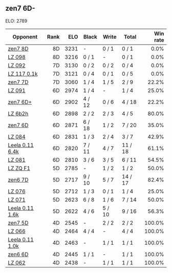 ## zen7 6D- ##

ELO: 2789

Opponent | Rank | ELO | Black | Write | Total | Win rate
---------|-----:|----:|-------|-------|-------|-------:
[zen7 8D](zen7%208D.md) | 8D | 3231 | - | 0 / 1 | 0 / 1 | 0.0%
[LZ 098](LZ%20098.md) | 8D | 3216 | 0 / 1 | - | 0 / 1 | 0.0%
[LZ 092](LZ%20092.md) | 7D | 3130 | 0 / 2 | 0 / 2 | 0 / 4 | 0.0%
[LZ 117 0.1k](LZ%20117%200.1k.md) | 7D | 3121 | 0 / 4 | 0 / 1 | 0 / 5 | 0.0%
[zen7 7D](zen7%207D.md) | 7D | 3060 | 1 / 4 | 1 / 5 | 2 / 9 | 22.2%
[LZ 091](LZ%20091.md) | 6D | 2974 | 1 / 4 | - | 1 / 4 | 25.0%
[zen7 6D+](zen7%206D+.md) | 6D | 2902 | 4 / 12 | 0 / 6 | 4 / 18 | 22.2%
[LZ 6b2h](LZ%206b2h.md) | 6D | 2898 | 2 / 2 | 2 / 3 | 4 / 5 | 80.0%
[zen7 6D](zen7%206D.md) | 6D | 2871 | 6 / 18 | 1 / 2 | 7 / 20 | 35.0%
[LZ 084](LZ%20084.md) | 6D | 2831 | 1 / 3 | 2 / 4 | 3 / 7 | 42.9%
[Leela 0.11 6.4k](Leela%200.11%206.4k.md) | 6D | 2820 | 7 / 11 | 4 / 7 | 11 / 18 | 61.1%
[LZ 081](LZ%20081.md) | 6D | 2810 | 3 / 6 | 3 / 5 | 6 / 11 | 54.5%
[LZ ZQ F1](LZ%20ZQ%20F1.md) | 5D | 2785 | - | 1 / 2 | 1 / 2 | 50.0%
[zen6 7D](zen6%207D.md) | 5D | 2717 | 9 / 10 | 5 / 7 | 14 / 17 | 82.4%
[LZ 076](LZ%20076.md) | 5D | 2712 | 1 / 3 | 0 / 1 | 1 / 4 | 25.0%
[LZ 071](LZ%20071.md) | 5D | 2623 | 6 / 8 | 1 / 6 | 7 / 14 | 50.0%
[Leela 0.11 1.6k](Leela%200.11%201.6k.md) | 5D | 2622 | 4 / 6 | 5 / 10 | 9 / 16 | 56.3%
[zen7 5D](zen7%205D.md) | 4D | 2545 | - | 2 / 2 | 2 / 2 | 100.0%
[LZ 066](LZ%20066.md) | 4D | 2464 | 4 / 4 | - | 4 / 4 | 100.0%
[Leela 0.11 1.0k](Leela%200.11%201.0k.md) | 4D | 2463 | - | 1 / 1 | 1 / 1 | 100.0%
[zen6 6D](zen6%206D.md) | 4D | 2445 | 1 / 1 | - | 1 / 1 | 100.0%
[LZ 062](LZ%20062.md) | 4D | 2438 | - | 1 / 1 | 1 / 1 | 100.0%
